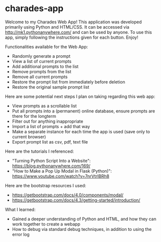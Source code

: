 # charades-app

Welcome to my Charades Web App! This application was developed primarily using Python and HTML/CSS. It can be accessed via http://mk1.pythonanywhere.com/ and can be used by anyone. To use this app, simply following the instructions given for each button. Enjoy!

Functionalities available for the Web App:
  - Randomly generate a prompt
  - View a list of current prompts
  - Add additional prompts to the list
  - Remove prompts from the list
  - Remove all current prompts
  - Restore the prompt list from immediately before deletion
  - Restore the original sample prompt list

Here are some potential next steps I plan on taking regarding this web app:
  - View prompts as a scrollable list 
  - Put all prompts into a (permanent) online database, ensure prompts are there for the longterm
  - Filter out for anything inappropriate
  - Import a list of prompts + add that way
  - Make a separate instance for each time the app is used (save only to current browser)
  - Export prompt list as csv, pdf, text file
  
Here are the tutorials I referenced:
  - "Turning Python Script Into a Website": https://blog.pythonanywhere.com/169/
  - "How to Make a Pop Up Modal in Flask (Python)": https://www.youtube.com/watch?v=7nrVtrIBRh8

Here are the bootstrap resources I used:
  - https://getbootstrap.com/docs/4.0/components/modal/
  - https://getbootstrap.com/docs/4.3/getting-started/introduction/

What I learned:
  - Gained a deeper understanding of Python and HTML, and how they can work together to create a webapp
  - How to debug via standard debug techniques, in addition to using the error log
